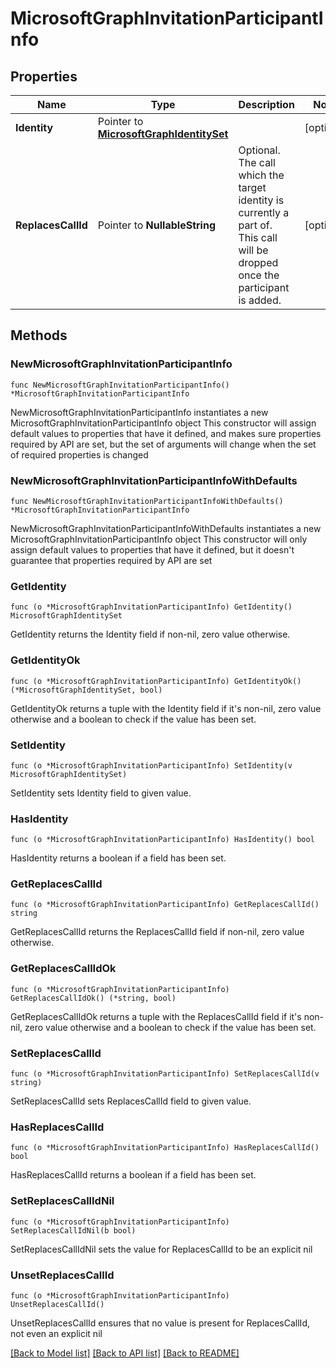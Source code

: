 # MicrosoftGraphInvitationParticipantInfo

## Properties

Name | Type | Description | Notes
------------ | ------------- | ------------- | -------------
**Identity** | Pointer to [**MicrosoftGraphIdentitySet**](MicrosoftGraphIdentitySet.md) |  | [optional] 
**ReplacesCallId** | Pointer to **NullableString** | Optional. The call which the target identity is currently a part of. This call will be dropped once the participant is added. | [optional] 

## Methods

### NewMicrosoftGraphInvitationParticipantInfo

`func NewMicrosoftGraphInvitationParticipantInfo() *MicrosoftGraphInvitationParticipantInfo`

NewMicrosoftGraphInvitationParticipantInfo instantiates a new MicrosoftGraphInvitationParticipantInfo object
This constructor will assign default values to properties that have it defined,
and makes sure properties required by API are set, but the set of arguments
will change when the set of required properties is changed

### NewMicrosoftGraphInvitationParticipantInfoWithDefaults

`func NewMicrosoftGraphInvitationParticipantInfoWithDefaults() *MicrosoftGraphInvitationParticipantInfo`

NewMicrosoftGraphInvitationParticipantInfoWithDefaults instantiates a new MicrosoftGraphInvitationParticipantInfo object
This constructor will only assign default values to properties that have it defined,
but it doesn't guarantee that properties required by API are set

### GetIdentity

`func (o *MicrosoftGraphInvitationParticipantInfo) GetIdentity() MicrosoftGraphIdentitySet`

GetIdentity returns the Identity field if non-nil, zero value otherwise.

### GetIdentityOk

`func (o *MicrosoftGraphInvitationParticipantInfo) GetIdentityOk() (*MicrosoftGraphIdentitySet, bool)`

GetIdentityOk returns a tuple with the Identity field if it's non-nil, zero value otherwise
and a boolean to check if the value has been set.

### SetIdentity

`func (o *MicrosoftGraphInvitationParticipantInfo) SetIdentity(v MicrosoftGraphIdentitySet)`

SetIdentity sets Identity field to given value.

### HasIdentity

`func (o *MicrosoftGraphInvitationParticipantInfo) HasIdentity() bool`

HasIdentity returns a boolean if a field has been set.

### GetReplacesCallId

`func (o *MicrosoftGraphInvitationParticipantInfo) GetReplacesCallId() string`

GetReplacesCallId returns the ReplacesCallId field if non-nil, zero value otherwise.

### GetReplacesCallIdOk

`func (o *MicrosoftGraphInvitationParticipantInfo) GetReplacesCallIdOk() (*string, bool)`

GetReplacesCallIdOk returns a tuple with the ReplacesCallId field if it's non-nil, zero value otherwise
and a boolean to check if the value has been set.

### SetReplacesCallId

`func (o *MicrosoftGraphInvitationParticipantInfo) SetReplacesCallId(v string)`

SetReplacesCallId sets ReplacesCallId field to given value.

### HasReplacesCallId

`func (o *MicrosoftGraphInvitationParticipantInfo) HasReplacesCallId() bool`

HasReplacesCallId returns a boolean if a field has been set.

### SetReplacesCallIdNil

`func (o *MicrosoftGraphInvitationParticipantInfo) SetReplacesCallIdNil(b bool)`

 SetReplacesCallIdNil sets the value for ReplacesCallId to be an explicit nil

### UnsetReplacesCallId
`func (o *MicrosoftGraphInvitationParticipantInfo) UnsetReplacesCallId()`

UnsetReplacesCallId ensures that no value is present for ReplacesCallId, not even an explicit nil

[[Back to Model list]](../README.md#documentation-for-models) [[Back to API list]](../README.md#documentation-for-api-endpoints) [[Back to README]](../README.md)


